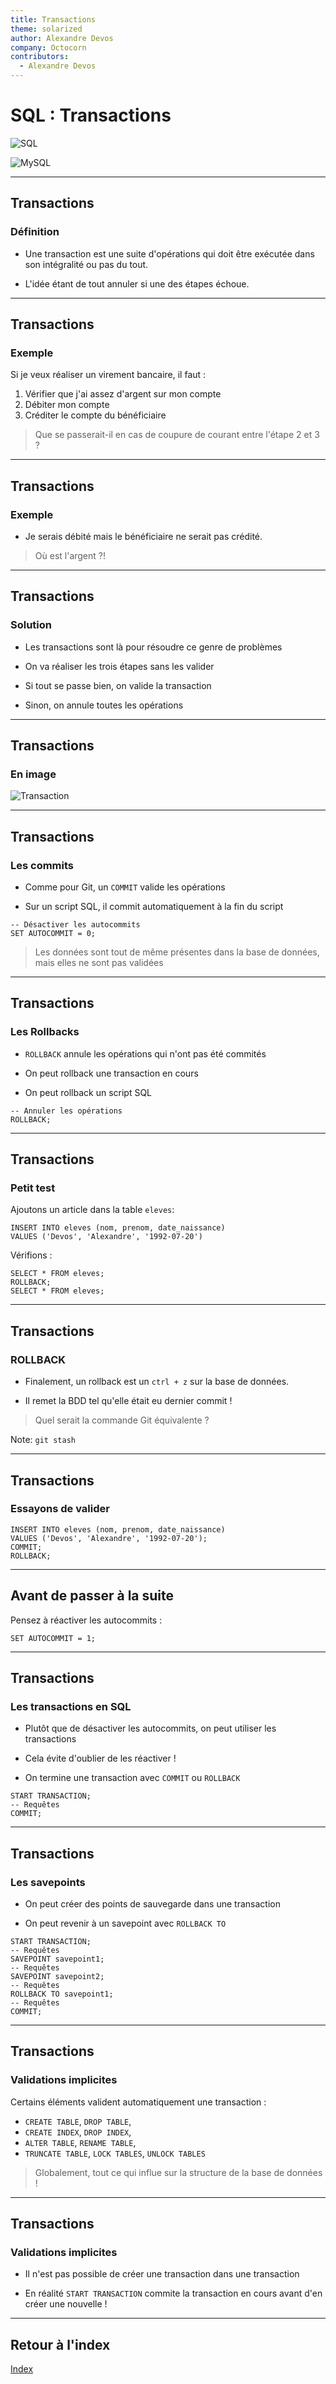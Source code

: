 ```yaml
---
title: Transactions
theme: solarized
author: Alexandre Devos
company: Octocorn
contributors: 
  - Alexandre Devos
---
```


# SQL : Transactions

![SQL](./assets/sql.png) <!-- .element width="30%" align="left" -->

![MySQL](./assets/mysql.png) <!-- .element width="30%" align="right" -->

----

## Transactions

### Définition

- Une transaction est une suite d'opérations qui doit être exécutée dans son intégralité ou pas du tout.

- L'idée étant de tout annuler si une des étapes échoue.

----

## Transactions

### Exemple

Si je veux réaliser un virement bancaire, il faut :
1. Vérifier que j'ai assez d'argent sur mon compte
2. Débiter mon compte
3. Créditer le compte du bénéficiaire

> Que se passerait-il en cas de coupure de courant entre l'étape 2 et 3 ?

----

## Transactions

### Exemple

- Je serais débité mais le bénéficiaire ne serait pas crédité.

> Où est l'argent ?!

----

## Transactions

### Solution

- Les transactions sont là pour résoudre ce genre de problèmes

- On va réaliser les trois étapes sans les valider

- Si tout se passe bien, on valide la transaction

- Sinon, on annule toutes les opérations

----

## Transactions

### En image

![Transaction](assets/transaction.png)

----

## Transactions

### Les commits

- Comme pour Git, un `COMMIT` valide les opérations

- Sur un script SQL, il commit automatiquement à la fin du script

```mysql
-- Désactiver les autocommits
SET AUTOCOMMIT = 0;
```

> Les données sont tout de même présentes dans la base de données, mais elles ne sont pas validées

----

## Transactions

### Les Rollbacks

- `ROLLBACK` annule les opérations qui n'ont pas été commités

- On peut rollback une transaction en cours

- On peut rollback un script SQL

```mysql
-- Annuler les opérations
ROLLBACK;
```

----

## Transactions

### Petit test

Ajoutons un article dans la table `eleves`: 

```mysql
INSERT INTO eleves (nom, prenom, date_naissance)
VALUES ('Devos', 'Alexandre', '1992-07-20')
```

Vérifions :

```mysql
SELECT * FROM eleves;
ROLLBACK;
SELECT * FROM eleves;
```

----

## Transactions

### ROLLBACK

- Finalement, un rollback est un `ctrl + z` sur la base de données.

- Il remet la BDD tel qu'elle était eu dernier commit !

> Quel serait la commande Git équivalente ?

Note: `git stash`

----

## Transactions

### Essayons de valider

```mysql
INSERT INTO eleves (nom, prenom, date_naissance)
VALUES ('Devos', 'Alexandre', '1992-07-20');
COMMIT;
ROLLBACK;
```

----

## Avant de passer à la suite

Pensez à réactiver les autocommits :

```mysql
SET AUTOCOMMIT = 1;
```

---

## Transactions

### Les transactions en SQL

- Plutôt que de désactiver les autocommits, on peut utiliser les transactions

- Cela évite d'oublier de les réactiver !

- On termine une transaction avec `COMMIT` ou `ROLLBACK`

```mysql
START TRANSACTION;
-- Requêtes
COMMIT;
```

----

## Transactions

### Les savepoints

- On peut créer des points de sauvegarde dans une transaction

- On peut revenir à un savepoint avec `ROLLBACK TO`

```mysql
START TRANSACTION;
-- Requêtes
SAVEPOINT savepoint1;
-- Requêtes
SAVEPOINT savepoint2;
-- Requêtes
ROLLBACK TO savepoint1;
-- Requêtes
COMMIT;
```

----

## Transactions

### Validations implicites

Certains éléments valident automatiquement une transaction :
- `CREATE TABLE`, `DROP TABLE`, 
- `CREATE INDEX`, `DROP INDEX`, 
- `ALTER TABLE`, `RENAME TABLE`, 
- `TRUNCATE TABLE`, `LOCK TABLES`, `UNLOCK TABLES`

> Globalement, tout ce qui influe sur la structure de la base de données !

----

## Transactions

### Validations implicites

- Il n'est pas possible de créer une transaction dans une transaction

- En réalité `START TRANSACTION` commite la transaction en cours avant d'en créer une nouvelle !

---

## Retour à l'index

[Index](index.html)